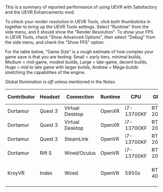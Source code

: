 This is a summary of reported performance of using UEVR with Satisfactory and the UEVR Enhancements mod.

To check your render resolution in UEVR Tools, click both thumbsticks in together to bring up the UEVR Tools settings. Select "Runtime" from the side menu, and it should show the "Render Resolution". 
To show your FPS in UEVR Tools, check "Show Advanced Options", then select "Debug" from the side menu, and check the "Show FPS" option.

For the table below, "Game Size" is a rough estimate of how complex your game save is that you are testing: Small = early tiers, minimal builds, Medium = mid-game, modest builds, Large = late-game, decent builds, Huge = mid to late game with larger builds, Andrew = Mega-builds stretching the capabilities of the engine.

Global Illumination is *off* unless mentioned in the Notes

| Contributor | Headset | Connection      | Runtime | CPU        | GPU      | Graphics | Scaling          | Game Size | Render Resolution | FPS | Notes |
| ----------- | ------- | --------------- | ------- | ---------- | -------- | -------- | ---------------- | --------- | ----------------- | --- | ----- |
| Dortamur    | Quest 3 | Virtual Desktop | OpenXR  | i7-13700KF | RTX 2080 | High     | DLSS Performance | Small     | 4032 x 2112       |     |       |
| Dortamur    | Quest 3 | Virtual Desktop | OpenXR  | i7-13700KF | RTX 2080 | High     | DLSS Performance | Large     | 4032 x 2112       | ~40 |       |
| Dortamur    | Quest 3 | SteamLink       | OpenVR  | i7-13700KF | RTX 2080 | High     | DLSS Performance | Large     |                   |     |       |
| Dortamur    | Rift S  | Wired/Oculus    | OpenVR  | i7-13700KF | RTX 2080 | High     | DLSS Performance | Large     |                   |     |       |
|KroyVR | Index | Wired | OpenVR  | 5950x |  RTX 4090 | High | DLSS Performance | Small | 2016 x 2240 /eye |~85  | Playing in co-op / Multiplayer (as host) |
